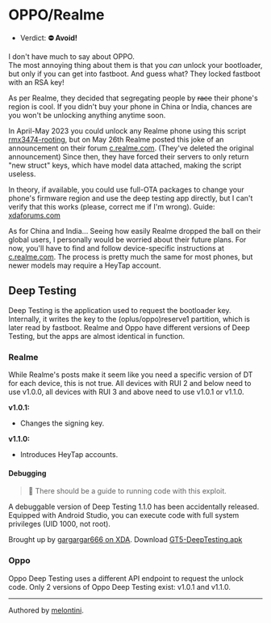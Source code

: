 # OPPO/Realme

- Verdict: **⛔ Avoid!**

I don't have much to say about OPPO.<br/>
The most annoying thing about them is that you *can* unlock your bootloader, but only if you can get into fastboot. And guess what? They locked fastboot with an RSA key!

As per Realme, they decided that segregating people by ~~race~~ their phone's region is cool. If you didn't buy your phone in China or India, chances are you won't be unlocking anything anytime soon.

In April-May 2023 you could unlock any Realme phone using this script [rmx3474-rooting], but on May 26th Realme posted this joke of an announcement on their forum [c.realme.com][announcement]. (They've deleted the original announcement)
Since then, they have forced their servers to only return "new struct" keys, which have model data attached, making the script useless.

In theory, if available, you could use full-OTA packages to change your phone's firmware region and use the deep testing app directly, but I can't verify that this works (please, correct me if I'm wrong). Guide: [xdaforums.com][Full-OTA region switch]

As for China and India... Seeing how easily Realme dropped the ball on their global users, I personally would be worried about their future plans. For now, you'll have to find and follow device-specific instructions at [c.realme.com](https://c.realme.com/in/). The process is pretty much the same for most phones, but newer models may require a HeyTap account.

## Deep Testing

Deep Testing is the application used to request the bootloader key. Internally, it writes the key to the (oplus/oppo)reserve1 partition, which is later read by fastboot. Realme and Oppo have different versions of Deep Testing, but the apps are almost identical in function.

### Realme

While Realme's posts make it seem like you need a specific version of DT for each device, this is not true. All devices with RUI 2 and below need to use v1.0.0, all devices with RUI 3 and above need to use v1.0.1 or v1.1.0.

**v1.0.1:**
- Changes the signing key.

**v1.1.0:**
- Introduces HeyTap accounts.

#### Debugging

> 🧹 There should be a guide to running code with this exploit.

A debuggable version of Deep Testing 1.1.0 has been accidentally released. Equipped with Android Studio, you can execute code with full system privileges (UID 1000, not root).

Brought up by [gargargar666 on XDA][deep-testing-thread]. Download [GT5-DeepTesting.apk][debuggable-deep-testing]

### Oppo

Oppo Deep Testing uses a different API endpoint to request the unlock code. Only 2 versions of Oppo Deep Testing exist: v1.0.1 and v1.1.0.

***
Authored by [melontini](https://github.com/melontini).

[rmx3474-rooting]:https://github.com/turistu/rmx3474-rooting
[announcement]:https://c.realme.com/in/post-details/1671137365285982208
[Full-OTA region switch]:https://xdaforums.com/t/change-region-via-full-ota.4535659/
[deep-testing-thread]:https://xdaforums.com/t/discussion-a-thread-to-collate-and-share-what-is-known-about-unlocking-fastboot-on-oppo-devices.4490041/post-89323153
[debuggable-deep-testing]:https://xdaforums.com/attachments/gt5-deeptesting-apk.6065115/